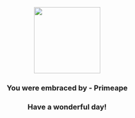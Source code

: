 <p align="center">
    <img src="https://raw.githubusercontent.com/PokeAPI/sprites/master/sprites/pokemon/57.png" width="150" height="150">
</p>
<h3 align="center">You were embraced by - <b>Primeape</b></h3>
<h3 align="center">Have a wonderful day!</h3>

